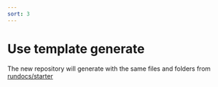 ```yaml
---
sort: 3
---
```


# Use template generate
The new repository will generate with the same files and folders from [rundocs/starter](https://github.com/rundocs/starter/generate)
